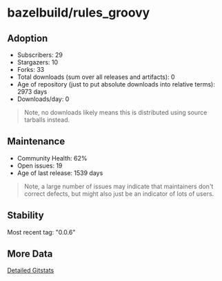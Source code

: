# bazelbuild/rules_groovy

## Adoption

- Subscribers: 29
- Stargazers: 10
- Forks: 33
- Total downloads (sum over all releases and artifacts): 0
- Age of repository (just to put absolute downloads into relative terms): 2973 days
- Downloads/day: 0

> Note, no downloads likely means this is distributed using source tarballs instead.

## Maintenance

- Community Health: 62%
- Open issues: 19
- Age of last release: 1539 days

> Note, a large number of issues may indicate that maintainers don't correct defects, but might also
> just be an indicator of lots of users.

## Stability

Most recent tag: "0.0.6"

## More Data

[Detailed Gitstats](/bazel-catalog/gitstats/bazelbuild/rules_groovy)

